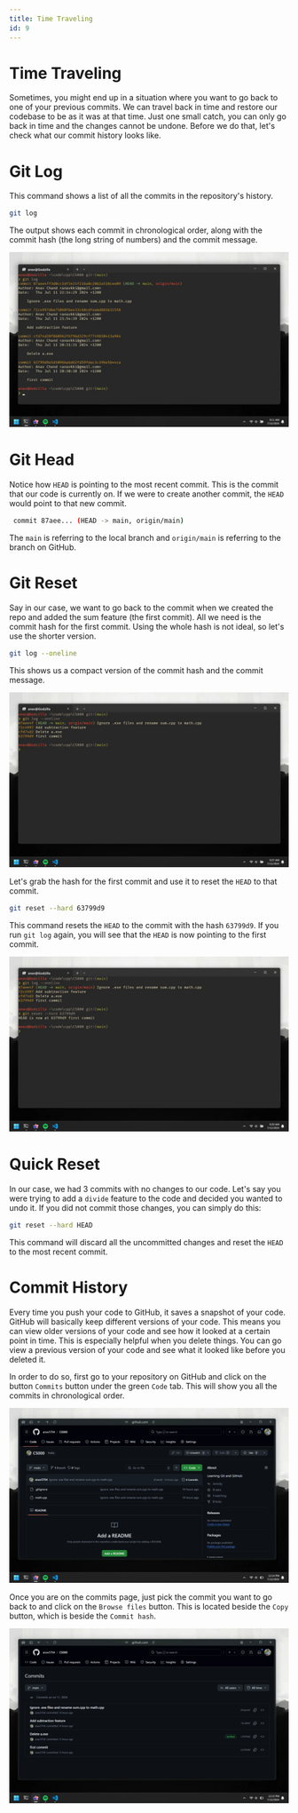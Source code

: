 ```yaml
---
title: Time Traveling
id: 9
---
```


# Time Traveling

Sometimes, you might end up in a situation where you want to go back to one of your previous commits. We can travel back in time and restore our codebase to be as it was at that time. Just one small catch, you can only go back in time and the changes cannot be undone. Before we do that, let's check what our commit history looks like.

# Git Log

This command shows a list of all the commits in the repository's history.

```bash
git log
```

The output shows each commit in chronological order, along with the commit hash (the long string of numbers) and the commit message.

![Git Log](./images/git-log.webp)

# Git Head

Notice how `HEAD` is pointing to the most recent commit. This is the commit that our code is currently on. If we were to create another commit, the `HEAD` would point to that new commit.

```bash
 commit 87aee... (HEAD -> main, origin/main)
```

The `main` is referring to the local branch and `origin/main` is referring to the branch on GitHub.

# Git Reset

Say in our case, we want to go back to the commit when we created the repo and added the sum feature (the first commit). All we need is the commit hash for the first commit. Using the whole hash is not ideal, so let's use the shorter version.

```bash
git log --oneline
```

This shows us a compact version of the commit hash and the commit message.

![Git Log Oneline](./images/git-log-oneline.webp)

Let's grab the hash for the first commit and use it to reset the `HEAD` to that commit.

```bash
git reset --hard 63799d9
```

This command resets the `HEAD` to the commit with the hash `63799d9`. If you run `git log` again, you will see that the `HEAD` is now pointing to the first commit.

![Git Reset](./images/git-reset.webp)

# Quick Reset

In our case, we had 3 commits with no changes to our code. Let's say you were trying to add a `divide` feature to the code and decided you wanted to undo it. If you did not commit those changes, you can simply do this:

```bash
git reset --hard HEAD
```

This command will discard all the uncommitted changes and reset the `HEAD` to the most recent commit.

# Commit History

Every time you push your code to GitHub, it saves a snapshot of your code. GitHub will basically keep different versions of your code. This means you can view older versions of your code and see how it looked at a certain point in time. This is especially helpful when you delete things. You can go view a previous version of your code and see what it looked like before you deleted it.

In order to do so, first go to your repository on GitHub and click on the button `Commits` button under the green `Code` tab. This will show you all the commits in chronological order.

![All Commits](./images/all-commits.webp)

Once you are on the commits page, just pick the commit you want to go back to and click on the `Browse files` button. This is located beside the `Copy` button, which is beside the `Commit hash`.

![Choose Commit](./images/choose-commit.webp)
